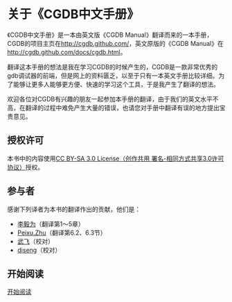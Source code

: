 关于《CGDB中文手册》
===========

《CGDB中文手册》是一本由英文版《CGDB Manual》翻译而来的一本手册，CGDB的项目主页在<http://cgdb.github.com/>，英文原版的《CGDB Manual》在<http://cgdb.github.com/docs/cgdb.html>。

翻译这本手册的想法是我在学习CGDB的时候产生的，CGDB是一款非常优秀的gdb调试器的前端，但是网上的资料匮乏，以至于只有一本英文手册比较详细。为了能够让更多人能够更方便、快速的学习这个工具，于是我产生了翻译的想法。

欢迎各位对CGDB有兴趣的朋友一起参加本手册的翻译，由于我们的英文水平不高，在翻译的过程中难免产生大量的错误，也请您对手册中翻译有误的地方提出宝贵意见。

授权许可
------
本书中的内容使用[CC BY-SA 3.0 License（创作共用 署名-相同方式共享3.0许可协议）](<http://creativecommons.org/licenses/by-sa/3.0/deed.zh>)授权。

参与者
----
感谢下列译者为本书的翻译作出的贡献，他们是：
* [李毅为](<https://github.com/leeyiw>)（翻译第1～5章）
* [Peixu.Zhu](<https://github.com/icandroid>)（翻译第6.2、6.3节）
* [武飞](<https://github.com/fayewu>)（校对）
* [diseng](<https://github.com/diseng>)（校对）

开始阅读
--------
[开始阅读](<SUMMARY.md>)
